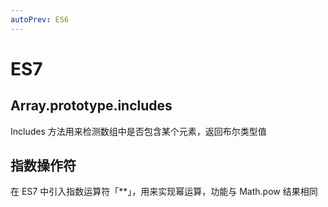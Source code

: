 ```yaml
---
autoPrev: ES6
---
```


# ES7

## Array.prototype.includes

Includes 方法用来检测数组中是否包含某个元素，返回布尔类型值

## 指数操作符

在 ES7 中引入指数运算符「\*\*」，用来实现幂运算，功能与 Math.pow 结果相同
